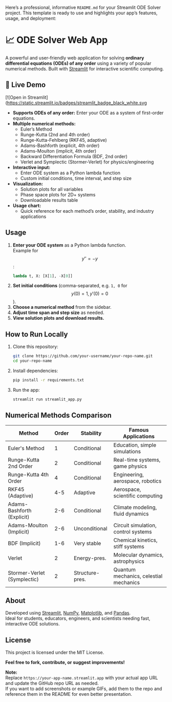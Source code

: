 Here’s a professional, informative `README.md` for your Streamlit ODE Solver project. This template is ready to use and highlights your app’s features, usage, and deployment:

# 📈 ODE Solver Web App

A powerful and user-friendly web application for solving **ordinary differential equations (ODEs) of any order** using a variety of popular numerical methods. Built with [Streamlit](https://streamlit.io/) for interactive scientific computing.

## 🚀 Live Demo

[![Open in Streamlit](https://static.streamlit.io/badges/streamlit_badge_black_white.svg

- **Supports ODEs of any order:** Enter your ODE as a system of first-order equations.
- **Multiple numerical methods:**  
  - Euler’s Method  
  - Runge-Kutta (2nd and 4th order)  
  - Runge-Kutta-Fehlberg (RKF45, adaptive)  
  - Adams-Bashforth (explicit, 4th order)  
  - Adams-Moulton (implicit, 4th order)  
  - Backward Differentiation Formula (BDF, 2nd order)  
  - Verlet and Symplectic (Stormer-Verlet) for physics/engineering
- **Interactive input:**  
  - Enter ODE system as a Python lambda function  
  - Custom initial conditions, time interval, and step size
- **Visualization:**  
  - Solution plots for all variables  
  - Phase space plots for 2D+ systems  
  - Downloadable results table
- **Usage chart:**  
  - Quick reference for each method’s order, stability, and industry applications

## Usage

1. **Enter your ODE system** as a Python lambda function.  
   Example for $$ y'' = -y $$:  
   ```python
   lambda t, X: [X[1], -X[0]]
   ```
2. **Set initial conditions** (comma-separated, e.g. `1, 0` for $$ y(0)=1, y'(0)=0 $$).
3. **Choose a numerical method** from the sidebar.
4. **Adjust time span and step size** as needed.
5. **View solution plots and download results.**

## How to Run Locally

1. Clone this repository:
    ```bash
    git clone https://github.com/your-username/your-repo-name.git
    cd your-repo-name
    ```
2. Install dependencies:
    ```bash
    pip install -r requirements.txt
    ```
3. Run the app:
    ```bash
    streamlit run streamlit_app.py
    ```

## Numerical Methods Comparison

| Method                           | Order | Stability      | Famous Applications                                   |
|----------------------------------|-------|----------------|------------------------------------------------------|
| Euler's Method                   | 1     | Conditional    | Education, simple simulations                        |
| Runge-Kutta 2nd Order            | 2     | Conditional    | Real-time systems, game physics                      |
| Runge-Kutta 4th Order            | 4     | Conditional    | Engineering, aerospace, robotics                     |
| RKF45 (Adaptive)                 | 4-5   | Adaptive       | Aerospace, scientific computing                      |
| Adams-Bashforth (Explicit)       | 2-6   | Conditional    | Climate modeling, fluid dynamics                     |
| Adams-Moulton (Implicit)         | 2-6   | Unconditional  | Circuit simulation, control systems                  |
| BDF (Implicit)                   | 1-6   | Very stable    | Chemical kinetics, stiff systems                     |
| Verlet                           | 2     | Energy-pres.   | Molecular dynamics, astrophysics                     |
| Stormer-Verlet (Symplectic)      | 2     | Structure-pres.| Quantum mechanics, celestial mechanics               |

## About

Developed using [Streamlit](https://streamlit.io/), [NumPy](https://numpy.org/), [Matplotlib](https://matplotlib.org/), and [Pandas](https://pandas.pydata.org/).  
Ideal for students, educators, engineers, and scientists needing fast, interactive ODE solutions.

## License

This project is licensed under the MIT License.

**Feel free to fork, contribute, or suggest improvements!**

**Note:**  
Replace `https://your-app-name.streamlit.app` with your actual app URL and update the GitHub repo URL as needed.  
If you want to add screenshots or example GIFs, add them to the repo and reference them in the README for even better presentation.
